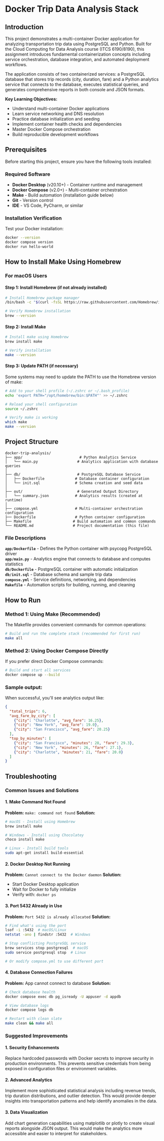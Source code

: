 # Docker Trip Data Analysis Stack

## Introduction

This project demonstrates a multi-container Docker application for analyzing transportation trip data using PostgreSQL and Python. Built for the Cloud Computing for Data Analysis course (ITCS 6190/8190), this assignment introduces fundamental containerization concepts including service orchestration, database integration, and automated deployment workflows.

The application consists of two containerized services: a PostgreSQL database that stores trip records (city, duration, fare) and a Python analytics service that connects to the database, executes statistical queries, and generates comprehensive reports in both console and JSON formats.


**Key Learning Objectives:**
- Understand multi-container Docker applications
- Learn service networking and DNS resolution
- Practice database initialization and seeding
- Implement container health checks and dependencies
- Master Docker Compose orchestration
- Build reproducible development workflows

## Prerequisites

Before starting this project, ensure you have the following tools installed:

### Required Software
- **Docker Desktop** (v20.10+) - Container runtime and management
- **Docker Compose** (v2.0+) - Multi-container orchestration
- **Make** - Build automation (installation guide below)
- **Git** - Version control
- **IDE** - VS Code, PyCharm, or similar

### Installation Verification
Test your Docker installation:
```bash
docker --version
docker compose version
docker run hello-world
```

## How to Install Make Using Homebrew

### For macOS Users

#### Step 1: Install Homebrew (if not already installed)
```bash
# Install Homebrew package manager
/bin/bash -c "$(curl -fsSL https://raw.githubusercontent.com/Homebrew/install/HEAD/install.sh)"

# Verify Homebrew installation
brew --version
```

#### Step 2: Install Make
```bash
# Install make using Homebrew
brew install make

# Verify installation
make --version
```

#### Step 3: Update PATH (if necessary)
Some systems may need to update the PATH to use the Homebrew version of make:
```bash
# Add to your shell profile (~/.zshrc or ~/.bash_profile)
echo 'export PATH="/opt/homebrew/bin:$PATH"' >> ~/.zshrc

# Reload your shell configuration
source ~/.zshrc

# Verify make is working
which make
make --version
```

## Project Structure

```
docker-trip-analysis/
├── app/                          # Python Analytics Service
│   └── main.py                  # Analytics application with database queries
│
├── db/                          # PostgreSQL Database Service
│   ├── Dockerfile              # Database container configuration
│   └── init.sql                # Schema creation and seed data
│
├── out/                         # Generated Output Directory
│   └── summary.json            # Analytics results (created at runtime)
│
├── compose.yml                 # Multi-container orchestration configuration
├── Dockerfile                  # Python container configuration
├── Makefile                   # Build automation and common commands
└── README.md                  # Project documentation (this file)
```

### File Descriptions

**`app/Dockerfile`** - Defines the Python container with psycopg PostgreSQL driver  
**`app/main.py`** - Analytics engine that connects to database and computes statistics  
**`db/Dockerfile`** - PostgreSQL container with automatic initialization  
**`db/init.sql`** - Database schema and sample trip data  
**`compose.yml`** - Service definitions, networking, and dependencies  
**`Makefile`** - Automation scripts for building, running, and cleaning

## How to Run

### Method 1: Using Make (Recommended)

The Makefile provides convenient commands for common operations:

```bash
# Build and run the complete stack (recommended for first run)
make all
```

### Method 2: Using Docker Compose Directly

If you prefer direct Docker Compose commands:

```bash
# Build and start all services
docker compose up --build
```

### Sample output:

When successful, you'll see analytics output like:
```json
{
  "total_trips": 6,
  "avg_fare_by_city": [
    {"city": "Charlotte", "avg_fare": 16.25},
    {"city": "New York", "avg_fare": 19.0},
    {"city": "San Francisco", "avg_fare": 20.25}
  ],
  "top_by_minutes": [
    {"city": "San Francisco", "minutes": 28, "fare": 29.3},
    {"city": "New York", "minutes": 26, "fare": 27.1},
    {"city": "Charlotte", "minutes": 21, "fare": 20.0}
  ]
}
```

## Troubleshooting

### Common Issues and Solutions

#### 1. Make Command Not Found
**Problem:** `make: command not found`
**Solution:**
```bash
# macOS - Install using Homebrew
brew install make

# Windows - Install using Chocolatey
choco install make

# Linux - Install build tools
sudo apt-get install build-essential
```

#### 2. Docker Desktop Not Running
**Problem:** `Cannot connect to the Docker daemon`
**Solution:**
- Start Docker Desktop application
- Wait for Docker to fully initialize
- Verify with: `docker ps`

#### 3. Port 5432 Already in Use
**Problem:** `Port 5432 is already allocated`
**Solution:**
```bash
# Find what's using the port
lsof -i :5432  # macOS/Linux
netstat -ano | findstr :5432  # Windows

# Stop conflicting PostgreSQL service
brew services stop postgresql  # macOS
sudo service postgresql stop  # Linux

# Or modify compose.yml to use different port
```

#### 4. Database Connection Failures
**Problem:** App cannot connect to database
**Solution:**
```bash
# Check database health
docker compose exec db pg_isready -U appuser -d appdb

# View database logs
docker compose logs db

# Restart with clean slate
make clean && make all
```


### Suggested Improvements

#### 1. Security Enhancements
Replace hardcoded passwords with Docker secrets to improve security in production environments. This prevents sensitive credentials from being exposed in configuration files or environment variables.

#### 2. Advanced Analytics
Implement more sophisticated statistical analysis including revenue trends, trip duration distributions, and outlier detection. This would provide deeper insights into transportation patterns and help identify anomalies in the data.

#### 3. Data Visualization
Add chart generation capabilities using matplotlib or plotly to create visual reports alongside JSON output. This would make the analytics more accessible and easier to interpret for stakeholders.
